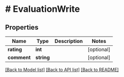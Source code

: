 # # EvaluationWrite

## Properties

Name | Type | Description | Notes
------------ | ------------- | ------------- | -------------
**rating** | **int** |  | [optional]
**comment** | **string** |  | [optional]

[[Back to Model list]](../../README.md#models) [[Back to API list]](../../README.md#endpoints) [[Back to README]](../../README.md)

